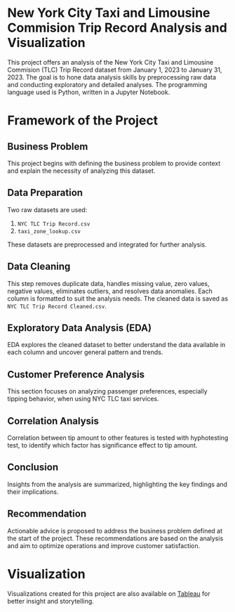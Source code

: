 # New York City Taxi and Limousine Commision Trip Record Analysis and Visualization

This project offers an analysis of the New York City Taxi and Limousine Commision (TLC) Trip Record dataset from January 1, 2023 to January 31, 2023. The goal is to hone data analysis skills by preprocessing raw data and conducting exploratory and detailed analyses. The programming language used is Python, written in a Jupyter Notebook.

# Framework of the Project
## Business Problem
This project begins with defining the business problem to provide context and explain the necessity of analyzing this dataset.

## Data Preparation
Two raw datasets are used:
1. `NYC TLC Trip Record.csv`
2. `taxi_zone_lookup.csv`

These datasets are preprocessed and integrated for further analysis.

## Data Cleaning
This step removes duplicate data, handles missing value, zero values, negative values, eliminates outliers, and resolves data anomalies. Each column is formatted to suit the analysis needs. The cleaned data is saved as `NYC TLC Trip Record Cleaned.csv`.

## Exploratory Data Analysis (EDA)
EDA explores the cleaned dataset to better understand the data available in each column and uncover general pattern and trends.

## Customer Preference Analysis
This section focuses on analyzing passenger preferences, especially tipping behavior, when using NYC TLC taxi services.

## Correlation Analysis
Correlation between tip amount to other features is tested with hyphotesting test, to identify which factor has significance effect to tip amount.

## Conclusion
Insights from the analysis are summarized, highlighting the key findings and their implications.

## Recommendation
Actionable advice is proposed to address the business problem defined at the start of the project. These recommendations are based on the analysis and aim to optimize operations and improve customer satisfaction.

# Visualization
Visualizations created for this project are also available on [Tableau](https://public.tableau.com/views/NYCTLCTripRecordAnalysisDashboard/Dashboard1?:language=en-US&:sid=&:redirect=auth&:display_count=n&:origin=viz_share_link) for better insight and storytelling.